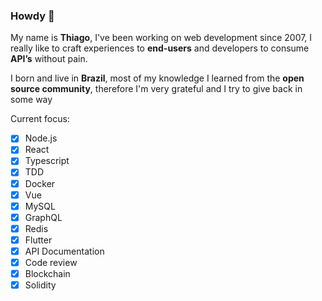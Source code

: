 ### Howdy 🖖

My name is **Thiago**, I've been working on web development since 2007, I really like to craft experiences to **end-users** and developers to consume **API’s** without pain.

I born and live in **Brazil**, most of my knowledge I learned from the **open source community**, therefore I'm very grateful and I try to give back in some way

Current focus:

- [x] Node.js
- [x] React
- [x] Typescript
- [x] TDD
- [x] Docker
- [x] Vue
- [x] MySQL
- [x] GraphQL
- [x] Redis
- [x] Flutter
- [x] API Documentation
- [x] Code review
- [x] Blockchain
- [x] Solidity
